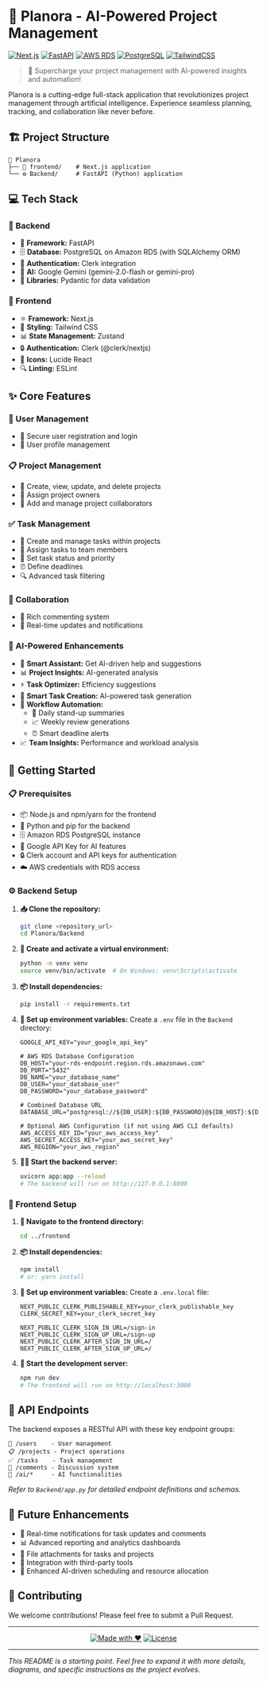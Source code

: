 # 🚀 Planora - AI-Powered Project Management

[![Next.js](https://img.shields.io/badge/Next.js-black?style=for-the-badge&logo=next.js&logoColor=white)](https://nextjs.org/)
[![FastAPI](https://img.shields.io/badge/FastAPI-009688?style=for-the-badge&logo=fastapi&logoColor=white)](https://fastapi.tiangolo.com/)
[![AWS RDS](https://img.shields.io/badge/AWS%20RDS-527FFF?style=for-the-badge&logo=amazon-rds&logoColor=white)](https://aws.amazon.com/rds/)
[![PostgreSQL](https://img.shields.io/badge/PostgreSQL-316192?style=for-the-badge&logo=postgresql&logoColor=white)](https://www.postgresql.org/)
[![TailwindCSS](https://img.shields.io/badge/Tailwind_CSS-38B2AC?style=for-the-badge&logo=tailwind-css&logoColor=white)](https://tailwindcss.com/)

> 🤖 Supercharge your project management with AI-powered insights and automation!

Planora is a cutting-edge full-stack application that revolutionizes project management through artificial intelligence. Experience seamless planning, tracking, and collaboration like never before.

## 🏗️ Project Structure

```
📁 Planora
├── 📱 frontend/    # Next.js application
└── ⚙️ Backend/     # FastAPI (Python) application
```

## 💻 Tech Stack

### 🔧 Backend

- 🚅 **Framework:** FastAPI
- 🗄️ **Database:** PostgreSQL on Amazon RDS (with SQLAlchemy ORM)
- 🔐 **Authentication:** Clerk integration
- 🧠 **AI:** Google Gemini (gemini-2.0-flash or gemini-pro)
- 📝 **Libraries:** Pydantic for data validation

### 🎨 Frontend

- ⚛️ **Framework:** Next.js
- 🎯 **Styling:** Tailwind CSS
- 📊 **State Management:** Zustand
- 🔒 **Authentication:** Clerk (@clerk/nextjs)
- 🎉 **Icons:** Lucide React
- 🔍 **Linting:** ESLint

## ✨ Core Features

### 👥 User Management
- 🔐 Secure user registration and login
- 👤 User profile management

### 📋 Project Management
- 📝 Create, view, update, and delete projects
- 👑 Assign project owners
- 👥 Add and manage project collaborators

### ✅ Task Management
- 📌 Create and manage tasks within projects
- 👤 Assign tasks to team members
- 🚦 Set task status and priority
- ⏰ Define deadlines
- 🔍 Advanced task filtering

### 🤝 Collaboration
- 💬 Rich commenting system
- 🔔 Real-time updates and notifications

### 🤖 AI-Powered Enhancements

- 🧠 **Smart Assistant:** Get AI-driven help and suggestions
- 📊 **Project Insights:** AI-generated analysis
- ⚡ **Task Optimizer:** Efficiency suggestions
- 🎯 **Smart Task Creation:** AI-powered task generation
- 🔄 **Workflow Automation:**
  - 📅 Daily stand-up summaries
  - 📈 Weekly review generations
  - ⏰ Smart deadline alerts
- 📈 **Team Insights:** Performance and workload analysis

## 🚀 Getting Started

### 📋 Prerequisites
- 📦 Node.js and npm/yarn for the frontend
- 🐍 Python and pip for the backend
- 🗄️ Amazon RDS PostgreSQL instance
- 🔑 Google API Key for AI features
- 🔒 Clerk account and API keys for authentication
- ☁️ AWS credentials with RDS access

### ⚙️ Backend Setup

1. **📥 Clone the repository:**
   ```bash
   git clone <repository_url>
   cd Planora/Backend
   ```

2. **🔧 Create and activate a virtual environment:**
   ```bash
   python -m venv venv
   source venv/bin/activate  # On Windows: venv\Scripts\activate
   ```

3. **📦 Install dependencies:**
   ```bash
   pip install -r requirements.txt
   ```

4. **🔐 Set up environment variables:**
   Create a `.env` file in the `Backend` directory:
   ```env
   GOOGLE_API_KEY="your_google_api_key"
   
   # AWS RDS Database Configuration
   DB_HOST="your-rds-endpoint.region.rds.amazonaws.com"
   DB_PORT="5432"
   DB_NAME="your_database_name"
   DB_USER="your_database_user"
   DB_PASSWORD="your_database_password"
   
   # Combined Database URL
   DATABASE_URL="postgresql://${DB_USER}:${DB_PASSWORD}@${DB_HOST}:${DB_PORT}/${DB_NAME}"
   
   # Optional AWS Configuration (if not using AWS CLI defaults)
   AWS_ACCESS_KEY_ID="your_aws_access_key"
   AWS_SECRET_ACCESS_KEY="your_aws_secret_key"
   AWS_REGION="your_aws_region"
   ```

5. **🏃‍♂️ Start the backend server:**
   ```bash
   uvicorn app:app --reload
   # The backend will run on http://127.0.0.1:8000
   ```

### 🎨 Frontend Setup

1. **📂 Navigate to the frontend directory:**
   ```bash
   cd ../frontend
   ```

2. **📦 Install dependencies:**
   ```bash
   npm install
   # or: yarn install
   ```

3. **🔐 Set up environment variables:**
   Create a `.env.local` file:
   ```env
   NEXT_PUBLIC_CLERK_PUBLISHABLE_KEY=your_clerk_publishable_key
   CLERK_SECRET_KEY=your_clerk_secret_key

   NEXT_PUBLIC_CLERK_SIGN_IN_URL=/sign-in
   NEXT_PUBLIC_CLERK_SIGN_UP_URL=/sign-up
   NEXT_PUBLIC_CLERK_AFTER_SIGN_IN_URL=/
   NEXT_PUBLIC_CLERK_AFTER_SIGN_UP_URL=/
   ```

4. **🚀 Start the development server:**
   ```bash
   npm run dev
   # The frontend will run on http://localhost:3000
   ```

## 🔌 API Endpoints

The backend exposes a RESTful API with these key endpoint groups:

```
📡 /users    - User management
📋 /projects - Project operations
✅ /tasks    - Task management
💬 /comments - Discussion system
🤖 /ai/*     - AI functionalities
```

*Refer to `Backend/app.py` for detailed endpoint definitions and schemas.*

## 🚀 Future Enhancements

- 🔔 Real-time notifications for task updates and comments
- 📊 Advanced reporting and analytics dashboards
- 📎 File attachments for tasks and projects
- 🔄 Integration with third-party tools
- 🧠 Enhanced AI-driven scheduling and resource allocation

## 🤝 Contributing

We welcome contributions! Please feel free to submit a Pull Request.

---

<div align="center">

[![Made with ❤️](https://img.shields.io/badge/Made%20with-%E2%9D%A4%EF%B8%8F-red.svg)](https://github.com/yourusername/planora)
[![License](https://img.shields.io/badge/License-MIT-blue.svg)](LICENSE)

</div>

---

*This README is a starting point. Feel free to expand it with more details, diagrams, and specific instructions as the project evolves.* 